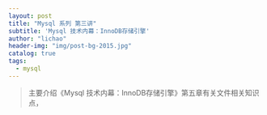 ```yaml
---
layout: post
title: "Mysql 系列 第三讲"
subtitle: 'Mysql 技术内幕：InnoDB存储引擎'
author: "lichao"
header-img: "img/post-bg-2015.jpg"
catalog: true
tags:
  - mysql
---
```


> 主要介绍《Mysql 技术内幕：InnoDB存储引擎》第五章有关文件相关知识点，